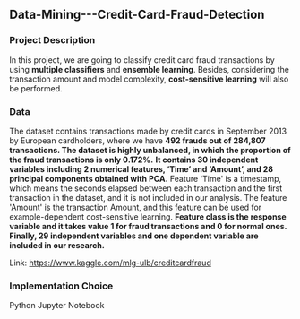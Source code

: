 ## Data-Mining---Credit-Card-Fraud-Detection
### Project Description
In this project, we are going to classify credit card fraud transactions by using **multiple classifiers** and **ensemble learning**. Besides, considering the transaction amount and model complexity, **cost-sensitive learning** will also be performed. 
### Data
The dataset contains transactions made by credit cards in September 2013 by European cardholders, where we have **492 frauds out of 284,807 transactions. The dataset is highly unbalanced, in which the proportion of the fraud transactions is only 0.172%.**
**It contains 30 independent variables including 2 numerical features, ‘Time’ and ‘Amount’, and 28 principal components obtained with PCA.** Feature 'Time' is a timestamp, which means the seconds elapsed between each transaction and the first transaction in the dataset, and it is not included in our analysis. The feature 'Amount' is the transaction Amount, and this feature can be used for example-dependent cost-sensitive learning. **Feature class is the response variable and it takes value 1 for fraud transactions and 0 for normal ones. Finally, 29 independent variables and one dependent variable are included in our research.**

Link: https://www.kaggle.com/mlg-ulb/creditcardfraud
### Implementation Choice
Python Jupyter Notebook
